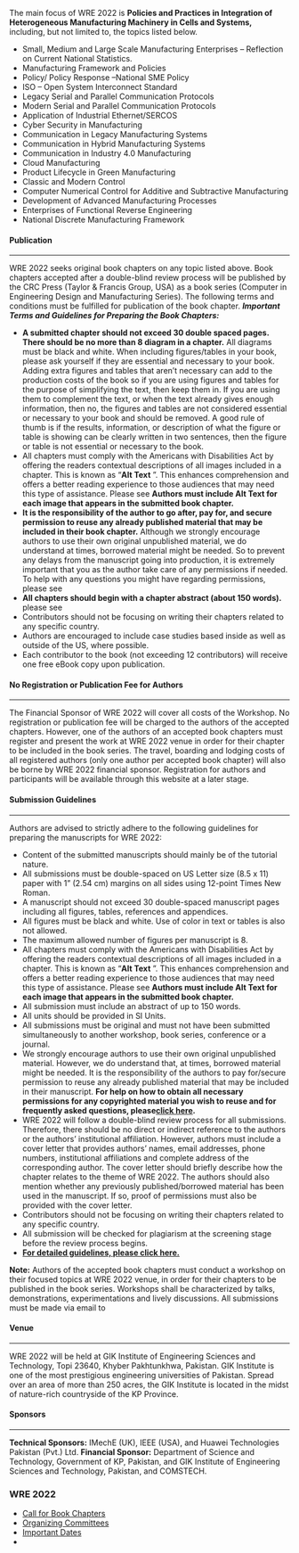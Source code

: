 The main focus of WRE 2022 is **Policies and Practices in Integration of Heterogeneous Manufacturing Machinery in Cells and Systems,** including, but not limited to, the topics listed below. 
  * Small, Medium and Large Scale Manufacturing Enterprises – Reflection on Current National Statistics.
  * Manufacturing Framework and Policies
  * Policy/ Policy Response –National SME Policy
  * ISO – Open System Interconnect Standard
  * Legacy Serial and Parallel Communication Protocols
  * Modern Serial and Parallel Communication Protocols
  * Application of Industrial Ethernet/SERCOS
  * Cyber Security in Manufacturing
  * Communication in Legacy Manufacturing Systems
  * Communication in Hybrid Manufacturing Systems
  * Communication in Industry 4.0 Manufacturing
  * Cloud Manufacturing
  * Product Lifecycle in Green Manufacturing
  * Classic and Modern Control
  * Computer Numerical Control for Additive and Subtractive Manufacturing
  * Development of Advanced Manufacturing Processes
  * Enterprises of Functional Reverse Engineering
  * National Discrete Manufacturing Framework


#### Publication
* * *
WRE 2022 seeks original book chapters on any topic listed above. Book chapters accepted after a double-blind review process will be published by the CRC Press (Taylor & Francis Group, USA) as a book series (Computer in Engineering Design and Manufacturing Series). The following terms and conditions must be fulfilled for publication of the book chapter.
**_Important Terms and Guidelines for Preparing the Book Chapters:_**
  * **A submitted chapter should not exceed 30 double spaced pages. There should be no more than 8 diagram in a chapter.** All diagrams must be black and white. When including figures/tables in your book, please ask yourself if they are essential and necessary to your book. Adding extra figures and tables that aren’t necessary can add to the production costs of the book so if you are using figures and tables for the purpose of simplifying the text, then keep them in. If you are using them to complement the text, or when the text already gives enough information, then no, the figures and tables are not considered essential or necessary to your book and should be removed. A good rule of thumb is if the results, information, or description of what the figure or table is showing can be clearly written in two sentences, then the figure or table is not essential or necessary to the book.
  * All chapters must comply with the Americans with Disabilities Act by offering the readers contextual descriptions of all images included in a chapter. This is known as “**Alt Text** ”. This enhances comprehension and offers a better reading experience to those audiences that may need this type of assistance. Please see **Authors must include Alt Text for each image that appears in the submitted book chapter.**
  * **It is the responsibility of the author to go after, pay for, and secure permission to reuse any already published material that may be included in their book chapter.** Although we strongly encourage authors to use their own original unpublished material, we do understand at times, borrowed material might be needed. So to prevent any delays from the manuscript going into production, it is extremely important that you as the author take care of any permissions if needed. To help with any questions you might have regarding permissions, please see 
  * **All chapters should begin with a chapter abstract (about 150 words).** please see 
  * Contributors should not be focusing on writing their chapters related to any specific country.
  * Authors are encouraged to include case studies based inside as well as outside of the US, where possible.
  * Each contributor to the book (not exceeding 12 contributors) will receive one free eBook copy upon publication.


#### No Registration or Publication Fee for Authors
* * *
The Financial Sponsor of WRE 2022 will cover all costs of the Workshop. No registration or publication fee will be charged to the authors of the accepted chapters. However, one of the authors of an accepted book chapters must register and present the work at WRE 2022 venue in order for their chapter to be included in the book series. The travel, boarding and lodging costs of all registered authors (only one author per accepted book chapter) will also be borne by WRE 2022 financial sponsor. Registration for authors and participants will be available through this website at a later stage.
#### Submission Guidelines
* * *
Authors are advised to strictly adhere to the following guidelines for preparing the manuscripts for WRE 2022:
  * Content of the submitted manuscripts should mainly be of the tutorial nature.
  * All submissions must be double-spaced on US Letter size (8.5 x 11) paper with 1” (2.54 cm) margins on all sides using 12-point Times New Roman.
  * A manuscript should not exceed 30 double-spaced manuscript pages including all figures, tables, references and appendices.
  * All figures must be black and white. Use of color in text or tables is also not allowed.
  * The maximum allowed number of figures per manuscript is 8.
  * All chapters must comply with the Americans with Disabilities Act by offering the readers contextual descriptions of all images included in a chapter. This is known as “**Alt Text** ”. This enhances comprehension and offers a better reading experience to those audiences that may need this type of assistance. Please see **Authors must include Alt Text for each image that appears in the submitted book chapter.**
  * All submission must include an abstract of up to 150 words.
  * All units should be provided in SI Units.
  * All submissions must be original and must not have been submitted simultaneously to another workshop, book series, conference or a journal.
  * We strongly encourage authors to use their own original unpublished material. However, we do understand that, at times, borrowed material might be needed. It is the responsibility of the authors to pay for/secure permission to reuse any already published material that may be included in their manuscript. **For help on how to obtain all necessary permissions for any copyrighted material you wish to reuse and for frequently asked questions, please[click here](https://giki.edu.pk/wp-content/uploads/2019/10/Permission-FAQS.pdf).**
  * WRE 2022 will follow a double-blind review process for all submissions. Therefore, there should be no direct or indirect reference to the authors or the authors’ institutional affiliation. However, authors must include a cover letter that provides authors’ names, email addresses, phone numbers, institutional affiliations and complete address of the corresponding author. The cover letter should briefly describe how the chapter relates to the theme of WRE 2022. The authors should also mention whether any previously published/borrowed material has been used in the manuscript. If so, proof of permissions must also be provided with the cover letter.
  * Contributors should not be focusing on writing their chapters related to any specific country.
  * All submission will be checked for plagiarism at the screening stage before the review process begins.
  * **[For detailed guidelines, please click here.](https://giki.edu.pk/wp-content/uploads/2019/10/Guidelines-for-Authors.zip)**


**Note:** Authors of the accepted book chapters must conduct a workshop on their focused topics at WRE 2022 venue, in order for their chapters to be published in the book series. Workshops shall be characterized by talks, demonstrations, experimentations and lively discussions.
All submissions must be made via email to 
#### Venue
* * *
WRE 2022 will be held at GIK Institute of Engineering Sciences and Technology, Topi 23640, Khyber Pakhtunkhwa, Pakistan. GIK Institute is one of the most prestigious engineering universities of Pakistan. Spread over an area of more than 250 acres, the GIK Institute is located in the midst of nature-rich countryside of the KP Province.
#### Sponsors
* * *
**Technical Sponsors:** IMechE (UK), IEEE (USA), and Huawei Technologies Pakistan (Pvt.) Ltd. 
**Financial Sponsor:** Department of Science and Technology, Government of KP, Pakistan, and GIK Institute of Engineering Sciences and Technology, Pakistan, and COMSTECH. 
### WRE 2022
  * [Call for Book Chapters](https://giki.edu.pk/rd/rd-fcs/wre2022/callforbookchapters)
  * [Organizing Committees](https://giki.edu.pk/rd/rd-fcs/wre2022/organizing-committees-2/)
  * [Important Dates](https://giki.edu.pk/rd/rd-fcs/wre2022/important-dates/)
  * [](https://giki.edu.pk/rd/rd-fcs/wre2022/contact-us/)


